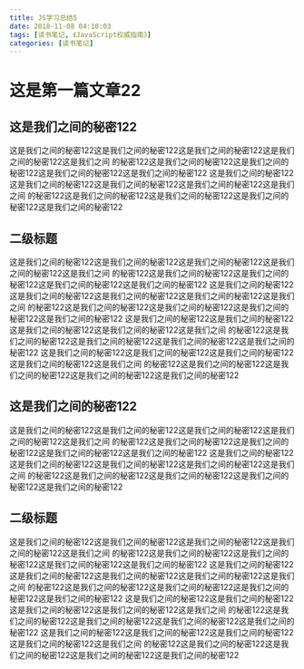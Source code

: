 ```yaml
---
title: JS学习总结5
date: 2018-11-08 04:10:03
tags: [读书笔记, 《JavaScript权威指南》]
categories: [读书笔记]
---
```


# 这是第一篇文章22

## 这是我们之间的秘密122

这是我们之间的秘密122这是我们之间的秘密122这是我们之间的秘密122这是我们之间的秘密122这是我们之间
的秘密122这是我们之间的秘密122这是我们之间的秘密122这是我们之间的秘密122这是我们之间的秘密122
这是我们之间的秘密122这是我们之间的秘密122这是我们之间的秘密122这是我们之间的秘密122这是我们之间
的秘密122这是我们之间的秘密122这是我们之间的秘密122这是我们之间的秘密122这是我们之间的秘密122

## 二级标题

这是我们之间的秘密122这是我们之间的秘密122这是我们之间的秘密122这是我们之间的秘密122这是我们之间
的秘密122这是我们之间的秘密122这是我们之间的秘密122这是我们之间的秘密122这是我们之间的秘密122
这是我们之间的秘密122这是我们之间的秘密122这是我们之间的秘密122这是我们之间的秘密122这是我们之间
的秘密122这是我们之间的秘密122这是我们之间的秘密122这是我们之间的秘密122这是我们之间的秘密122
这是我们之间的秘密122这是我们之间的秘密122这是我们之间的秘密122这是我们之间的秘密122这是我们之间
的秘密122这是我们之间的秘密122这是我们之间的秘密122这是我们之间的秘密122这是我们之间的秘密122
这是我们之间的秘密122这是我们之间的秘密122这是我们之间的秘密122这是我们之间的秘密122这是我们之间
的秘密122这是我们之间的秘密122这是我们之间的秘密122这是我们之间的秘密122这是我们之间的秘密122

## 这是我们之间的秘密122

这是我们之间的秘密122这是我们之间的秘密122这是我们之间的秘密122这是我们之间的秘密122这是我们之间
的秘密122这是我们之间的秘密122这是我们之间的秘密122这是我们之间的秘密122这是我们之间的秘密122
这是我们之间的秘密122这是我们之间的秘密122这是我们之间的秘密122这是我们之间的秘密122这是我们之间
的秘密122这是我们之间的秘密122这是我们之间的秘密122这是我们之间的秘密122这是我们之间的秘密122

## 二级标题

这是我们之间的秘密122这是我们之间的秘密122这是我们之间的秘密122这是我们之间的秘密122这是我们之间
的秘密122这是我们之间的秘密122这是我们之间的秘密122这是我们之间的秘密122这是我们之间的秘密122
这是我们之间的秘密122这是我们之间的秘密122这是我们之间的秘密122这是我们之间的秘密122这是我们之间
的秘密122这是我们之间的秘密122这是我们之间的秘密122这是我们之间的秘密122这是我们之间的秘密122
这是我们之间的秘密122这是我们之间的秘密122这是我们之间的秘密122这是我们之间的秘密122这是我们之间
的秘密122这是我们之间的秘密122这是我们之间的秘密122这是我们之间的秘密122这是我们之间的秘密122
这是我们之间的秘密122这是我们之间的秘密122这是我们之间的秘密122这是我们之间的秘密122这是我们之间
的秘密122这是我们之间的秘密122这是我们之间的秘密122这是我们之间的秘密122这是我们之间的秘密122

